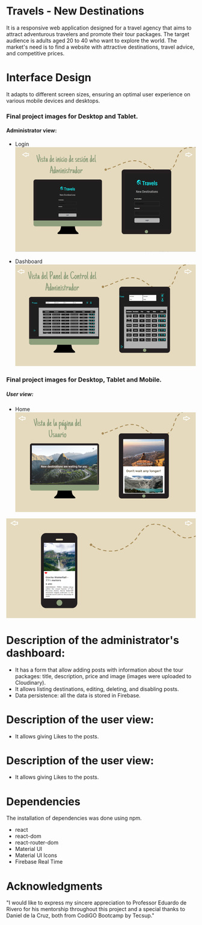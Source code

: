 # Travels - New Destinations
It is a responsive web application designed for a travel agency that aims to attract adventurous travelers and promote their tour packages.
The target audience is adults aged 20 to 40 who want to explore the world.
The market's need is to find a website with attractive destinations, travel advice, and competitive prices.

# Interface Design
It adapts to different screen sizes, ensuring an optimal user experience on various mobile devices and desktops.
### Final project images for Desktop and Tablet.
#### Administrator view:
- Login
    ![admin_login](./src/Services/images/vista_login.png)
 
- Dashboard
  ![admin_dashboard](./src/Services/images/vista_dahsboard.png) 

 
### Final project images for Desktop, Tablet and Mobile.
##### User view:
- Home
 ![user_home](./src/Services/images/vista_home.png) 

 ![user_home_mobile](./src/Services/images/vista_home_mobile.png) 
 

# Description of the administrator's dashboard:
- It has a form that allow adding posts with information about the tour packages: title, description, price and image (images were uploaded to Cloudinary).
- It allows listing destinations, editing, deleting, and disabling posts.
- Data persistence: all the data is stored in Firebase.
# Description of the user view:
- It allows giving Likes to the posts.
# Description of the user view:
- It allows giving Likes to the posts.
# Dependencies
The installation of dependencies was done using npm.
- react
- react-dom
- react-router-dom
- Material UI
- Material UI Icons
- Firebase Real Time
# Acknowledgments
"I would like to express my sincere appreciation to Professor Eduardo de Rivero for his mentorship throughout this project and a special thanks to Daniel de la Cruz, both from CodiGO Bootcamp by Tecsup."



